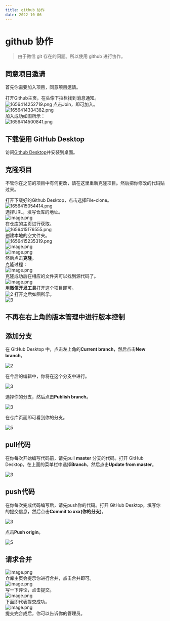 ```yaml
---
title: github 协作
date: 2022-10-06
---
```


# github 协作

> 由于微信 git 存在的问题。所以使用 github 进行协作。  

## 同意项目邀请

首先你需要加入项目，同意项目邀请。  

打开Github主页，在头像下拉栏找到消息通知。  
![1656414252719.png](https://jetzihan-img.oss-cn-beijing.aliyuncs.com/blog/img/006SHRs9gy1h3o5xt7yjtj31g90nzdyj.jpg)
点击Join，即可加入。  
![1656414334382.png](https://jetzihan-img.oss-cn-beijing.aliyuncs.com/blog/img/006SHRs9gy1h3o5yskxybj31h90lzdoa.jpg)  
加入成功如图所示：  
![1656414500841.png](https://jetzihan-img.oss-cn-beijing.aliyuncs.com/blog/img/006SHRs9gy1h3o61vovhgj31hc0m0dr7.jpg)  

## 下载使用 GitHub Desktop

访问[Github Desktop](https://desktop.github.com/)并安装到桌面。  

## 克隆项目

不管你在之前的项目中有何更改，请在这里重新克隆项目。然后把你修改的代码贴过来。

打开下载好的Github Desktop，点击选择File-clone。  
![1656415054414.png](https://jetzihan-img.oss-cn-beijing.aliyuncs.com/blog/img/006SHRs9gy1h3o6bbrozrj31ha0ri48v.jpg)  
选择URL，填写仓库的地址。  
![image.png](https://jetzihan-img.oss-cn-beijing.aliyuncs.com/blog/img/006SHRs9gy1h3o6cev5eij30za0j5n2j.jpg)  
在仓库的主页进行获取。  
![1656415176555.png](https://jetzihan-img.oss-cn-beijing.aliyuncs.com/blog/img/006SHRs9gy1h3o6dluw1wj31a40m5ang.jpg)  
创建本地的空文件夹。  
![1656415235319.png](https://jetzihan-img.oss-cn-beijing.aliyuncs.com/blog/img/006SHRs9gy1h3o6eiq4fwj317p0mrtff.jpg)  
![image.png](https://jetzihan-img.oss-cn-beijing.aliyuncs.com/blog/img/006SHRs9gy1h3o6f81p3fj30zd0iqjwl.jpg)  
![image.png](https://jetzihan-img.oss-cn-beijing.aliyuncs.com/blog/img/006SHRs9gy1h3o6fpeic0j30uy0ibq8c.jpg)  
然后点击**克隆**。  
克隆过程：  
![image.png](https://jetzihan-img.oss-cn-beijing.aliyuncs.com/blog/img/006SHRs9gy1h3o6gf6znij31hc0hpgoi.jpg)  
克隆成功后在相应的文件夹可以找到源代码了。  
![image.png](https://jetzihan-img.oss-cn-beijing.aliyuncs.com/blog/img/006SHRs9gy1h3o6hvd4khj30ux0bwjvs.jpg)  
用**微信开发工具**打开这个项目即可。  
![2](https://jetzihan-img.oss-cn-beijing.aliyuncs.com/blog/20221007233551.png)
打开之后如图所示。  
![3](https://jetzihan-img.oss-cn-beijing.aliyuncs.com/blog/20221007233637.png)

## 不再在右上角的版本管理中进行版本控制

## 添加分支

在 GitHub Desktop 中，点击左上角的**Current branch**，然后点击**New branch**。  

![2](https://jetzihan-img.oss-cn-beijing.aliyuncs.com/blog/1665157306423.png)  

在今后的编辑中，你将在这个分支中进行。  

![3](https://jetzihan-img.oss-cn-beijing.aliyuncs.com/blog/1665157412020.png)  

选择你的分支，然后点击**Publish branch**。  

![3](https://jetzihan-img.oss-cn-beijing.aliyuncs.com/blog/1665157479426.png)  

在仓库页面即可看到你的分支。  

![5](https://jetzihan-img.oss-cn-beijing.aliyuncs.com/blog/1665157571777.png)

## pull代码

在你每次开始编写代码前，请先pull **master** 分支的代码。打开 GitHub Desktop，在上面的菜单栏中选择**Branch**，然后点击**Update from master**。  

![3](https://jetzihan-img.oss-cn-beijing.aliyuncs.com/blog/20221007234942.png)

## push代码

在你每次完成代码编写后，请先push你的代码。打开 GitHub Desktop，填写你的提交信息，然后点击**Commit to xxx(你的分支)**。  

![3](https://jetzihan-img.oss-cn-beijing.aliyuncs.com/blog/1665157893430.png)  

点击**Push origin**。  

![5](https://jetzihan-img.oss-cn-beijing.aliyuncs.com/blog/1665158005057.png)

## 请求合并

![image.png](https://jetzihan-img.oss-cn-beijing.aliyuncs.com/blog/img/006SHRs9gy1h3o7orky1ij31gy0mgk3m.jpg)  
仓库主页会提示你进行合并，点击合并即可。  
![image.png](https://jetzihan-img.oss-cn-beijing.aliyuncs.com/blog/img/006SHRs9gy1h3o7qf9ro3j30yi0dkq9e.jpg)  
写一下评论，点击提交。  
![image.png](https://jetzihan-img.oss-cn-beijing.aliyuncs.com/blog/img/006SHRs9gy1h3o7per1iaj31gj0ml47h.jpg)  
下面即代表提交成功。  
![image.png](https://jetzihan-img.oss-cn-beijing.aliyuncs.com/blog/img/006SHRs9gy1h3o7rimdgij314j0f67au.jpg)  
提交完合成后，你可以告诉你的管理员。  
